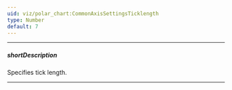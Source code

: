 ```yaml
---
uid: viz/polar_chart:CommonAxisSettingsTicklength
type: Number
default: 7
---
```

---
##### shortDescription
Specifies tick length.

---
